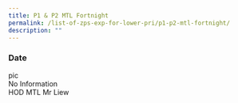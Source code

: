 ```yaml
---
title: P1 & P2 MTL Fortnight
permalink: /list-of-zps-exp-for-lower-pri/p1-p2-mtl-fortnight/
description: ""
---
```

### **Date**

pic<br>No Information<br>HOD MTL Mr Liew